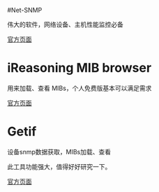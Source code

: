 #Net-SNMP

伟大的软件，网络设备、主机性能监控必备

<a href="http://www.net-snmp.org" target="_blank">官方页面</a>

# iReasoning MIB browser

用来加载、查看 MIBs，个人免费版基本可以满足需求

<a href="http://www.ireasoning.com/mibbrowser.shtml" target="_blank">官方页面</a>

# Getif

设备snmp数据获取，MIBs加载、查看

此工具功能强大，值得好好研究一下。

<a href="http://www.wtcs.org/snmp4tpc/getif.htm" target="_blank">官方页面</a>


